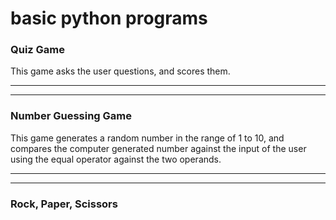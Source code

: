 # basic python programs

### Quiz Game
This game asks the user questions, and scores them.

--------
--------
### Number Guessing Game
This game generates a random number in the range of 1 to 10, and compares the computer generated number against the input of the user using the equal operator against the two operands.

--------
--------
### Rock, Paper, Scissors
